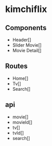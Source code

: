 # kimchiflix

## Components

- Header[]
- Slider Movie[]
- Movie Detail[]

## Routes

- Home[]
- Tv[]
- Search[]

## api

- movie[]
- movieId[]
- tv[]
- tvId[]
- search[]
